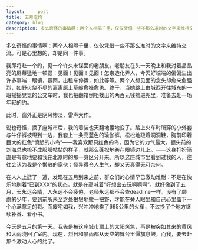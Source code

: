 ```yaml
---
layout:     post
title: 五月之约    
category: blog
description: 多么奇怪的事情啊：两个人相隔千里，仅仅凭借一些不那么准时的文字来维持交流。可是心里想的，却是同一件事。
---
```

多么奇怪的事情啊：两个人相隔千里，仅仅凭借一些不那么准时的文字来维持交流。可是心里想的，却是同一件事。




我即将赴一个约，见一个许久未谋面的老朋友。老朋友在头一天晚上和我对着晶晶亮的屏幕猛地一顿摁：见面！见面！见面！怎奈造化弄人，今天好端端的偏偏生出许多事端：眼镜，暴雨，出租车停运，如此等等。两个人想见面的念头却愈来愈强烈，如野火烧不尽的离离原上草般愈挫愈勇。终于，当她跳上由城西开往城东的一班摇摇晃晃的公交车时，我也把翻箱倒柜找出的两百元钱揣进兜里，准备去赴一场年轻的约。




此时，窗外正是阴风惨淡，雷声大作。




说也奇怪，换了座城市后，我的着装也天翻地覆地变了。踏上火车时所穿的小外套与牛仔裤被甩到一边，我套上一条亮蓝色的瑜伽裤，松松地趿着洞洞鞋，胸前印着巨大的红色“愤怒的小鸟”——我喜欢那只红色的鸟，因为它的力气最大。额头前的刘海总也梳不成服服帖帖的样子，就那么蓬松地卷在眼镜边儿上。——这身打扮简直是有意地要和我在北京时的那一身区分开来。所以这座城市里看到过我的人，往往会认为我是个懒散的家伙：怪异得令人生气，却又天真得无可奈何。




在人人上逛了一遭，发现在五月到来之前，群众们的心情早已激动难耐：不是在快乐地刷着“已到XXX”的状态，就是在高喊着“好想出去玩啊啊啊”。就好像到了五月，天永远会晴，人永远不会疲倦，老师永远都不会查deadline一样。没有了顾虑的少年，要到前所未至之处狠狠地撒一把野，才能在旁人眼里和自己心里盖下一个心满意足的戳。而废宅如我，兴冲冲地乘了695公里的火车，不过换了个地方继续补番、看小书。




今天是五月的第一天。我先是被这座城市顶上的太阳烤焦，再是被突如其来的黄风和大雨浇回了室内。现在，烈日和暴雨都从天空的舞台里偃旗息鼓，而我，要去赴那个激动人心的约了。

